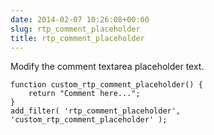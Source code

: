 ```yaml
---
date: 2014-02-07 10:26:08+00:00
slug: rtp_comment_placeholder
title: rtp_comment_placeholder
---
```


Modify the comment textarea placeholder text.

    
    function custom_rtp_comment_placeholder() {
        return "Comment here...";
    }
    add_filter( 'rtp_comment_placeholder', 'custom_rtp_comment_placeholder' );

